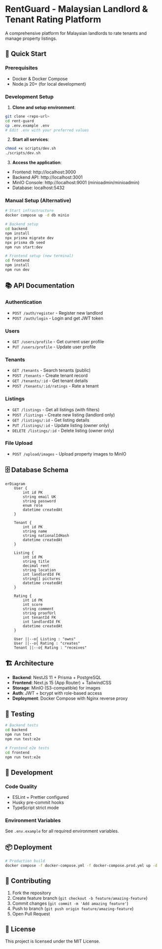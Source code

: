 # RentGuard - Malaysian Landlord & Tenant Rating Platform

A comprehensive platform for Malaysian landlords to rate tenants and manage property listings.

## 🚀 Quick Start

### Prerequisites
- Docker & Docker Compose
- Node.js 20+ (for local development)

### Development Setup

1. **Clone and setup environment**:
```bash
git clone <repo-url>
cd rent-guard
cp .env.example .env
# Edit .env with your preferred values
```

2. **Start all services**:
```bash
chmod +x scripts/dev.sh
./scripts/dev.sh
```

3. **Access the application**:
- Frontend: http://localhost:3000
- Backend API: http://localhost:3001
- MinIO Console: http://localhost:9001 (minioadmin/minioadmin)
- Database: localhost:5432

### Manual Setup (Alternative)

```bash
# Start infrastructure
docker compose up -d db minio

# Backend setup
cd backend
npm install
npx prisma migrate dev
npx prisma db seed
npm run start:dev

# Frontend setup (new terminal)
cd frontend
npm install
npm run dev
```

## 📚 API Documentation

### Authentication
- `POST /auth/register` - Register new landlord
- `POST /auth/login` - Login and get JWT token

### Users
- `GET /users/profile` - Get current user profile
- `PUT /users/profile` - Update user profile

### Tenants
- `GET /tenants` - Search tenants (public)
- `POST /tenants` - Create tenant record
- `GET /tenants/:id` - Get tenant details
- `POST /tenants/:id/ratings` - Rate a tenant

### Listings
- `GET /listings` - Get all listings (with filters)
- `POST /listings` - Create new listing (landlord only)
- `GET /listings/:id` - Get listing details
- `PUT /listings/:id` - Update listing (owner only)
- `DELETE /listings/:id` - Delete listing (owner only)

### File Upload
- `POST /upload/images` - Upload property images to MinIO

## 🗄️ Database Schema

```mermaid
erDiagram
    User {
        int id PK
        string email UK
        string password
        enum role
        datetime createdAt
    }
    
    Tenant {
        int id PK
        string name
        string nationalIdHash
        datetime createdAt
    }
    
    Listing {
        int id PK
        string title
        decimal rent
        string location
        int landlordId FK
        string[] pictures
        datetime createdAt
    }
    
    Rating {
        int id PK
        int score
        string comment
        string proofUrl
        int tenantId FK
        int landlordId FK
        datetime createdAt
    }
    
    User ||--o{ Listing : "owns"
    User ||--o{ Rating : "creates"
    Tenant ||--o{ Rating : "receives"
```

## 🏗️ Architecture

- **Backend**: NestJS 11 + Prisma + PostgreSQL
- **Frontend**: Next.js 15 (App Router) + TailwindCSS
- **Storage**: MinIO (S3-compatible) for images
- **Auth**: JWT + bcrypt with role-based access
- **Deployment**: Docker Compose with Nginx reverse proxy

## 🧪 Testing

```bash
# Backend tests
cd backend
npm run test
npm run test:e2e

# Frontend e2e tests
cd frontend
npm run test:e2e
```

## 🔧 Development

### Code Quality
- ESLint + Prettier configured
- Husky pre-commit hooks
- TypeScript strict mode

### Environment Variables
See `.env.example` for all required environment variables.

## 📦 Deployment

```bash
# Production build
docker compose -f docker-compose.yml -f docker-compose.prod.yml up -d
```

## 🤝 Contributing

1. Fork the repository
2. Create feature branch (`git checkout -b feature/amazing-feature`)
3. Commit changes (`git commit -m 'Add amazing feature'`)
4. Push to branch (`git push origin feature/amazing-feature`)
5. Open Pull Request

## 📄 License

This project is licensed under the MIT License. 